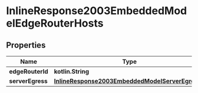 
# InlineResponse2003EmbeddedModelEdgeRouterHosts

## Properties
Name | Type | Description | Notes
------------ | ------------- | ------------- | -------------
**edgeRouterId** | **kotlin.String** |  | 
**serverEgress** | [**InlineResponse2003EmbeddedModelServerEgress1**](InlineResponse2003EmbeddedModelServerEgress1.md) |  | 



